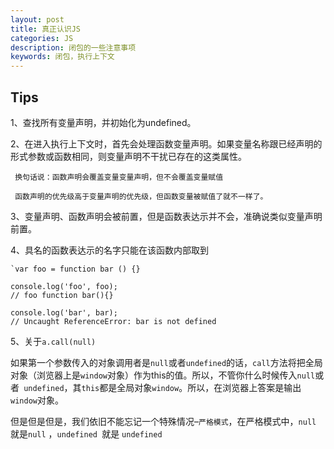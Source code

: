 ```yaml
---
layout: post
title: 真正认识JS
categories: JS
description: 闭包的一些注意事项
keywords: 闭包，执行上下文
---
```


## Tips

1、查找所有变量声明，并初始化为undefined。

2、在进入执行上下文时，首先会处理函数变量声明。如果变量名称跟已经声明的形式参数或函数相同，则变量声明不干扰已存在的这类属性。

     换句话说：函数声明会覆盖变量变量声明，但不会覆盖变量赋值
     
     函数声明的优先级高于变量声明的优先级，但函数变量被赋值了就不一样了。

3、变量声明、函数声明会被前置，但是函数表达示并不会，准确说类似变量声明前置。

4、具名的函数表达示的名字只能在该函数内部取到

	`var foo = function bar () {}
	
	console.log('foo', foo); 
	// foo function bar(){}
	
	console.log('bar', bar);
	// Uncaught ReferenceError: bar is not defined
	

5、关于`a.call(null)`

如果第一个参数传入的对象调用者是`null`或者`undefined`的话，`call`方法将把全局对象（浏览器上是`window`对象）作为this的值。所以，不管你什么时候传入`null`或者` undefined`，其`this`都是全局对象`window`。所以，在浏览器上答案是输出`window`对象。

但是但是但是，我们依旧不能忘记一个特殊情况–`严格模式`，在严格模式中，`null `就是`null` ，`undefined `就是 `undefined `
